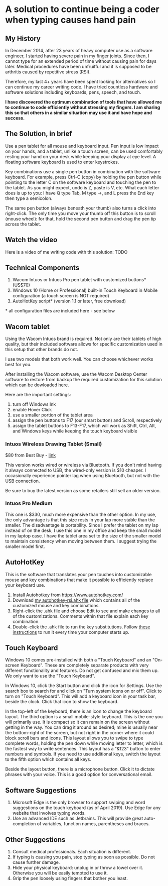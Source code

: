 # A solution to continue being a coder when typing causes hand pain

## My History
In December 2014, after 23 years of heavy computer use as a software engineer, I started having severe pain in my finger joints. Since then, I cannot type for an extended period of time without causing pain for days later. Medical procedures have been unfruitful and it is supposed to be arthritis caused by repetitive stress (RSI). 

Therefore, my last 4+ years have been spent looking for alternatives so I can continue my career writing code. I have tried countless hardware and software solutions including keyboards, pens, speech, and touch.

**I have discovered the optimum combination of tools that have allowed me to continue to code efficiently without stressing my fingers. I am sharing this so that others in a similar situation may use it and have hope and success.**

## The Solution, in brief

Use a pen tablet for all mouse and keyboard input. Pen input is low impact on your hands, and a tablet, unlike a touch screen, can be used comfortably resting your hand on your desk while keeping your display at eye level. A floating software keyboard is used to enter keystrokes. 

Key combinations use a single pen button in combination with the software keyboard. For example, press Ctrl-C (copy) by holding the pen button while pointing to the letter C on the software keyboard and touching the pen to the tablet. As you might expect, undo is Z, paste is V, etc. What each letter does is up to you: I have Q type Tab, M type ->, and L press the End key then type a semicolon.

The same pen button (always beneath your thumb) also turns a click into right-click. The only time you move your thumb off this button is to scroll (mouse wheel): for that, hold the second pen button and drag the pen tip across the tablet.

## Watch the video

Here is a video of me writing code with this solution: TODO

## Technical Components

1. Wacom Intuos or Intuos Pro pen tablet with customized buttons* (US$70)
1. Windows 10 (Home or Professional) built-in Touch Keyboard in Mobile configuration (a touch screen is NOT required)
1. AutoHotKey script* (version 1.1 or later, free download)

\* all configuration files are included here - see below

## Wacom tablet

Using the Wacom Intuos brand is required. Not only are their tablets of high quality, but their included software allows for specific customization used in this setup that other brands do not.

I use two models that both work well. You can choose whichever works best for you.

After installing the Wacom software, use the Wacom Desktop Center software to restore from backup the required customization for this solution which can be dowloaded [here](https://raw.githubusercontent.com/tmey2016/rsi/master/Backup.wacomprefs).

Here are the important settings:

1. turn off Windows Ink
1. enable Hover Click
1. use a smaller portion of the tablet area
1. assign the pen buttons to F17 (our smart button) and Scroll, respectively
1. assign the tablet buttons to F13-F17, which will work as Shift, Ctrl, Alt, and Windows keys while keeping the touch keyboard visible


### Intuos Wireless Drawing Tablet (Small) 

$80 from Best Buy - [link](https://www.bestbuy.com/site/wacom-intuos-wireless-graphic-tablet-small-with-3-bonus-software-included-black/6196634.p?skuId=6196634)

This version works wired or wireless via Bluetooth. If you don't mind having it always connected to USB, the wired-only version is $10 cheaper. I occasionally experience pointer lag when using Bluetooth, but not with the USB connection.

Be sure to buy the latest version as some retailers still sell an older version.


### Intuos Pro Medium

This one is $330, much more expensive than the other option. In my use, the only advantage is that this size rests in your lap more stable than the smaller. The disadvantage is portability. Since I prefer the tablet on my lap instead of on the desk, I use this one in my office and keep the small model in my laptop case. I have the tablet area set to the size of the smaller model to maintain consistency when moving between them. I suggest trying the smaller model first.

## AutoHotKey

This is the software that translates your pen touches into customizable mouse and key combinations that make it possible to efficiently replace your keyboard use. 

1. Install Autohotkey from https://www.autohotkey.com/
1. Download [my autohotkey-rsi.ahk file](https://raw.githubusercontent.com/tmey2016/rsi/master/autohotkey-rsi.ahk) which contains all of the customized mouse and key combinations. 
1. Right-click the .ahk file and choose Edit to see and make changes to all of the customizations. Comments within that file explain each key combination.
1. Double-click the .ahk file to run the key substitutions. Follow [these instructions](https://autohotkey.com/docs/FAQ.htm#Startup) to run it every time your computer starts up.

## Touch Keyboard

Windows 10 comes pre-installed with both a "Touch Keyboard" and an "On-screen Keyboard". These are completely separate products with very different functionality and features. Do not get confused and mix them up. We only want to use the "Touch Keyboard".

In Windows 10, click the Start button and click the icon for Settings. Use the search box to search for and click on "Turn system icons on or off". Click to turn on "Touch Keyboard". This will add a keyboard icon in your task bar, beside the clock. Click that icon to show the keyboard.

In the top-left of the keyboard, there is an icon to change the keyboard layout. The third option is a small mobile-style keyboard. This is the one you will primarily use. It is compact so it can remain on the screen without getting in the way. You can drag it around as desired; mine is usually near the bottom-right of the screen, but not right in the corner where it could block scroll bars and icons. This layout allows you to swipe to type complete words, holding the pen down while moving letter to letter, which is the fastest way to write sentences. This layout has a "&123" button to enter numbers and symbols. If you need to use additional keys, switch the layout to the fifth option which contains all keys. 

Beside the layout button, there is a microphone button. Click it to dictate phrases with your voice. This is a good option for conversational email.

## Software Suggestions
1. Microsoft Edge is the only browser to support swiping and word suggestions on the touch keyboard (as of April 2019). Use Edge for any website that involves typing words.
1. Use an advanced IDE such as Jetbrains. This will provide great auto-completion of variables, function names, parentheses and braces. 

## Other Suggestions

1. Consult medical professionals. Each situation is different.
1. If typing is causing you pain, stop typing as soon as possible. Do not cause further damage.
1. Hide your physical keyboard: unplug in or throw a towel over it. Otherwise you will be easily tempted to use it.
1. Grip the pen loosely using fingers that bother you least.

